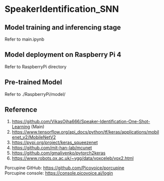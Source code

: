# SpeakerIdentification_SNN

## Model training and inferencing stage
Refer to main.ipynb

## Model deployment on Raspberry Pi 4
Refer to RaspberryPi directory

## Pre-trained Model
Refer to ./RaspberryPi/model/

## Reference
1. https://github.com/VikasOjha666/Speaker-Identification-One-Shot-Learning (Main) <br/>
2. https://www.tensorflow.org/api_docs/python/tf/keras/applications/mobilenet_v2/MobileNetV2 <br/>
3. https://pypi.org/project/keras_squeezenet <br/>
4. https://github.com/mit-han-lab/mcunet <br/>
5. https://github.com/gmalivenko/pytorch2keras <br/>
6. https://www.robots.ox.ac.uk/~vgg/data/voxceleb/vox2.html <br/> 

Porcupine GitHub: https://github.com/Picovoice/porcupine <br/>
Porcupine console: https://console.picovoice.ai/login <br/>
